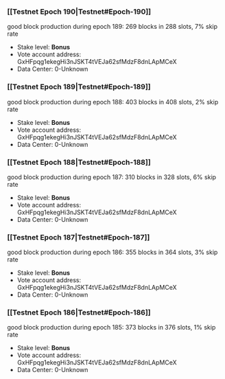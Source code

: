 ### [[Testnet Epoch 190|Testnet#Epoch-190]]
good block production during epoch 189: 269 blocks in 288 slots, 7% skip rate
* Stake level: **Bonus** 
* Vote account address: GxHFpqg1ekegHi3nJSKT4tVEJa62sfMdzF8dnLApMCeX
* Data Center: 0-Unknown
### [[Testnet Epoch 189|Testnet#Epoch-189]]
good block production during epoch 188: 403 blocks in 408 slots, 2% skip rate
* Stake level: **Bonus** 
* Vote account address: GxHFpqg1ekegHi3nJSKT4tVEJa62sfMdzF8dnLApMCeX
* Data Center: 0-Unknown
### [[Testnet Epoch 188|Testnet#Epoch-188]]
good block production during epoch 187: 310 blocks in 328 slots, 6% skip rate
* Stake level: **Bonus** 
* Vote account address: GxHFpqg1ekegHi3nJSKT4tVEJa62sfMdzF8dnLApMCeX
* Data Center: 0-Unknown
### [[Testnet Epoch 187|Testnet#Epoch-187]]
good block production during epoch 186: 355 blocks in 364 slots, 3% skip rate
* Stake level: **Bonus** 
* Vote account address: GxHFpqg1ekegHi3nJSKT4tVEJa62sfMdzF8dnLApMCeX
* Data Center: 0-Unknown
### [[Testnet Epoch 186|Testnet#Epoch-186]]
good block production during epoch 185: 373 blocks in 376 slots, 1% skip rate
* Stake level: **Bonus** 
* Vote account address: GxHFpqg1ekegHi3nJSKT4tVEJa62sfMdzF8dnLApMCeX
* Data Center: 0-Unknown